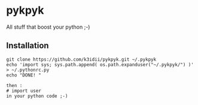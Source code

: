 # pykpyk
All stuff that boost your python ;-)




## Installation

    git clone https://github.com/k3idii/pykpyk.git ~/.pykpyk
    echo 'import sys; sys.path.append( os.path.expanduser("~/.pykpyk/") )' > ~/.pythonrc.py 
    echo "DONE! "

    then : 
    # import user
    in your python code ;-)




